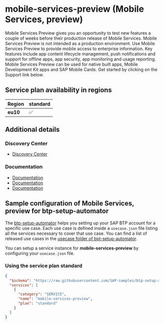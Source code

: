 # mobile-services-preview (Mobile Services, preview)

Mobile Services Preview gives you an opportunity to test new features a couple of weeks before their production release of Mobile Services. Mobile Services Preview is not intended as a production environment. Use Mobile Services Preview to provide mobile access to enterprise information. Key features include app content lifecycle management, push notifications and support for offline apps, app security, app monitoring and usage reporting. Mobile Services Preview can be used for native built apps, Mobile Development Kit apps and SAP Mobile Cards. Get started by clicking on the Support link below.

## Service plan availability in regions

| Region | standard |
|--------|----------|
|  **eu10** | ✅ |

## Additional details
### Discovery Center

- [Discovery Center](https://discovery-center.cloud.sap/serviceCatalog/mobile-services)

### Documentation

- [Documentation](https://developers.sap.com/mobile)
- [Documentation](https://help.sap.com/docs/SAP_MOBILE_SERVICES)
- [Documentation](https://mobile-service-cockpit-web-preview.cfapps.eu10.hana.ondemand.com)

## Sample configuration of **Mobile Services, preview** for btp-setup-automator

The [btp-setup-automator](https://github.com/SAP-samples/btp-setup-automator) helps you setting up your SAP BTP account for a specific use case. Each use case is defined inside a `usecase.json` file listing all the services necessary to cover that use case. You can find a list of released use cases in the [usecase folder of bpt-setup-automator](https://github.com/SAP-samples/btp-setup-automator/tree/main/usecases).

You can setup a service instance for **mobile-services-preview** by configuring your `usecase.json` file.

### Using the service plan **standard**

```json
{
  "$schema": "https://raw.githubusercontent.com/SAP-samples/btp-setup-automator/main/libs/btpsa-usecase.json",
  "services": [
    {
      "category": "SERVICE",
      "name": "mobile-services-preview",
      "plan": "standard"
    }
  ]
}
```
